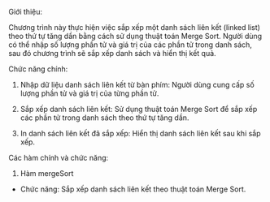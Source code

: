 Giới thiệu:

Chương trình này thực hiện việc sắp xếp một danh sách liên kết (linked list) theo thứ tự tăng dần bằng cách sử dụng thuật toán Merge Sort. Người dùng có thể nhập số lượng phần tử và giá trị của các phần tử trong danh sách, sau đó chương trình sẽ sắp xếp danh sách và hiển thị kết quả.

Chức năng chính:

1. Nhập dữ liệu danh sách liên kết từ bàn phím:
 Người dùng cung cấp số lượng phần tử và giá trị của từng phần tử.

2. Sắp xếp danh sách liên kết:
 Sử dụng thuật toán Merge Sort để sắp xếp các phần tử trong danh sách theo thứ tự tăng dần.

3. In danh sách liên kết đã sắp xếp:
 Hiển thị danh sách liên kết sau khi sắp xếp.

Các hàm chính và chức năng:

1. Hàm mergeSort

  - Chức năng: Sắp xếp danh sách liên kết theo thuật toán Merge Sort.



 
